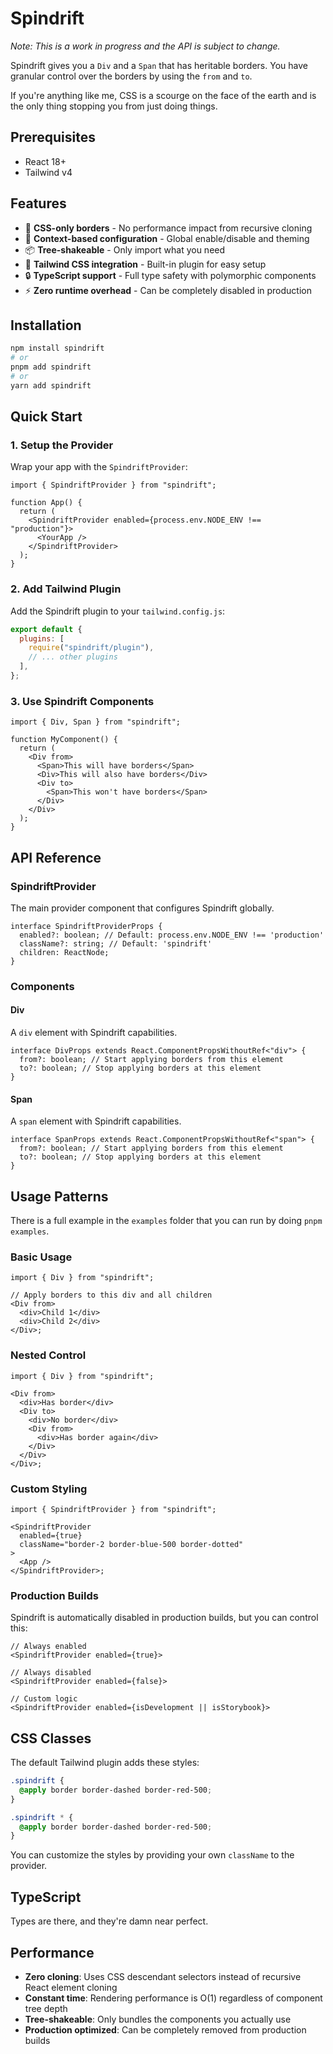 # Spindrift

_Note: This is a work in progress and the API is subject to change._

Spindrift gives you a `Div` and a `Span` that has heritable borders. You have granular control over the borders by using the `from` and `to`.

If you're anything like me, CSS is a scourge on the face of the earth and is the only thing stopping you from just doing things.

## Prerequisites

- React 18+
- Tailwind v4

## Features

- 🎯 **CSS-only borders** - No performance impact from recursive cloning
- 🔧 **Context-based configuration** - Global enable/disable and theming
- 📦 **Tree-shakeable** - Only import what you need
- 🎨 **Tailwind CSS integration** - Built-in plugin for easy setup
- 🔒 **TypeScript support** - Full type safety with polymorphic components
- ⚡ **Zero runtime overhead** - Can be completely disabled in production

## Installation

```sh
npm install spindrift
# or
pnpm add spindrift
# or
yarn add spindrift
```

## Quick Start

### 1. Setup the Provider

Wrap your app with the `SpindriftProvider`:

```tsx
import { SpindriftProvider } from "spindrift";

function App() {
  return (
    <SpindriftProvider enabled={process.env.NODE_ENV !== "production"}>
      <YourApp />
    </SpindriftProvider>
  );
}
```

### 2. Add Tailwind Plugin

Add the Spindrift plugin to your `tailwind.config.js`:

```js
export default {
  plugins: [
    require("spindrift/plugin"),
    // ... other plugins
  ],
};
```

### 3. Use Spindrift Components

```tsx
import { Div, Span } from "spindrift";

function MyComponent() {
  return (
    <Div from>
      <Span>This will have borders</Span>
      <Div>This will also have borders</Div>
      <Div to>
        <Span>This won't have borders</Span>
      </Div>
    </Div>
  );
}
```

## API Reference

### SpindriftProvider

The main provider component that configures Spindrift globally.

```tsx
interface SpindriftProviderProps {
  enabled?: boolean; // Default: process.env.NODE_ENV !== 'production'
  className?: string; // Default: 'spindrift'
  children: ReactNode;
}
```

### Components

#### Div

A `div` element with Spindrift capabilities.

```tsx
interface DivProps extends React.ComponentPropsWithoutRef<"div"> {
  from?: boolean; // Start applying borders from this element
  to?: boolean; // Stop applying borders at this element
}
```

#### Span

A `span` element with Spindrift capabilities.

```tsx
interface SpanProps extends React.ComponentPropsWithoutRef<"span"> {
  from?: boolean; // Start applying borders from this element
  to?: boolean; // Stop applying borders at this element
}
```

## Usage Patterns

There is a full example in the `examples` folder that you can run by doing `pnpm examples`.

### Basic Usage

```tsx
import { Div } from "spindrift";

// Apply borders to this div and all children
<Div from>
  <div>Child 1</div>
  <div>Child 2</div>
</Div>;
```

### Nested Control

```tsx
import { Div } from "spindrift";

<Div from>
  <div>Has border</div>
  <Div to>
    <div>No border</div>
    <Div from>
      <div>Has border again</div>
    </Div>
  </Div>
</Div>;
```

### Custom Styling

```tsx
import { SpindriftProvider } from "spindrift";

<SpindriftProvider
  enabled={true}
  className="border-2 border-blue-500 border-dotted"
>
  <App />
</SpindriftProvider>;
```

### Production Builds

Spindrift is automatically disabled in production builds, but you can control this:

```tsx
// Always enabled
<SpindriftProvider enabled={true}>

// Always disabled
<SpindriftProvider enabled={false}>

// Custom logic
<SpindriftProvider enabled={isDevelopment || isStorybook}>
```

## CSS Classes

The default Tailwind plugin adds these styles:

```css
.spindrift {
  @apply border border-dashed border-red-500;
}

.spindrift * {
  @apply border border-dashed border-red-500;
}
```

You can customize the styles by providing your own `className` to the provider.

## TypeScript

Types are there, and they're damn near perfect.

## Performance

- **Zero cloning**: Uses CSS descendant selectors instead of recursive React element cloning
- **Constant time**: Rendering performance is O(1) regardless of component tree depth
- **Tree-shakeable**: Only bundles the components you actually use
- **Production optimized**: Can be completely removed from production builds
